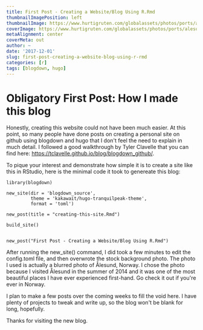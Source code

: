 ```yaml
---
title: First Post - Creating a Website/Blog Using R.Rmd
thumbnailImagePosition: left
thumbnailImage: https://www.hurtigruten.com/globalassets/photos/ports/alesund/2500x1250_aalesund_by_rudy-balasko-shutterstock.jpg?width=1600&height=800&transform=DownFill
coverImage: https://www.hurtigruten.com/globalassets/photos/ports/alesund/2500x1250_aalesund_by_rudy-balasko-shutterstock.jpg?width=1600&height=800&transform=DownFill
metaAlignment: center
coverMeta: out
author: ~
date: '2017-12-01'
slug: first-post-creating-a-website-blog-using-r-rmd
categories: [r]
tags: [blogdown, hugo]
---
```


# Obligatory First Post: How I made this blog

Honestly, creating this website could not have been much easier. At this point, so many people have done posts on creating a personal site on github using blogdown and hugo that I don't feel the need to explain in much detail. I followed a good walkthrough by Tyler Clavelle that you can find here: <https://tclavelle.github.io/blog/blogdown_github/>.

To pique your interest and demonstrate how simple it is to create a site like this in RStudio, here is the minimal code it took to genereate this blog:

```{r, create_blog}
library(blogdown)

new_site(dir = 'blogdown_source', 
         theme = 'kakawait/hugo-tranquilpeak-theme',
         format = 'toml')

new_post(title = "creating-this-site.Rmd")

build_site()


new_post("First Post - Creating a Website/Blog Using R.Rmd")
```

After running the new_site() command, I did took a few minutes to edit the config.toml file, and then overwrote the stock background photo. The photo I used is actually a blurred photo of Ålesund, Norway. I chose the photo because I visited Ålesund in the summer of 2014 and it was one of the most beautiful places I have ever experienced first-hand. Go check it out if you're ever in Norway.

I plan to make a few posts over the coming weeks to fill the void here. I have plenty of projects to tweak and write up, so the blog won't be blank for long, hopefully.

Thanks for visiting the new blog.